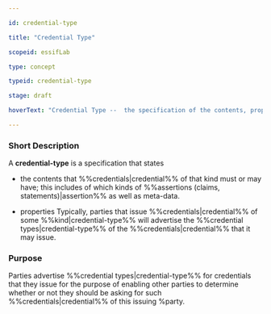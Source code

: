 ```yaml
---

id: credential-type

title: "Credential Type"

scopeid: essifLab

type: concept

typeid: credential-type

stage: draft

hoverText: "Credential Type --  the specification of the contents, properties, constraints etc. that Credentials of this type must have/comply with."

---
```




### Short Description

A **credential-type** is a specification that states 

- the contents that %%credentials|credential%% of that kind must or may have; this includes of which kinds of %%assertions (claims, statements)|assertion%% as well as meta-data.

- properties Typically, parties that issue %%credentials|credential%% of some %%kind|credential-type%% will advertise the %%credential types|credential-type%% of the %%credentials|credential%% that it may issue. 



### Purpose

Parties advertise %%credential types|credential-type%% for credentials that they issue for the purpose of enabling other parties to determine whether or not they should be asking for such %%credentials|credential%% of this issuing %party.